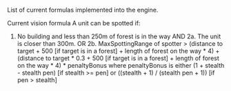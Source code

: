 List of current formulas implemented into the engine.

Current vision formula
A unit can be spotted if:

1. No building and less than 250m of forest is in the way
AND
2a. The unit is closer than 300m.
OR
2b. MaxSpottingRange of spotter > (distance to target + 500 [if target is in a forest] + length of forest on the way * 4) + (distance to target * 0.3 + 500 [if target is in a forest] + length of forest on the way * 4) * penaltyBonus where penaltyBonus is either (1 + stealth - stealth pen) [if stealth >= pen] or ((stealth + 1)  /  (stealth pen + 1)) [if pen > stealth]